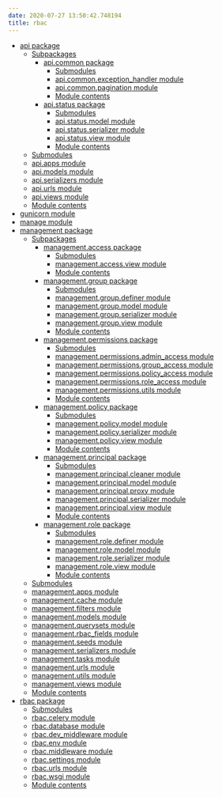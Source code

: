 ```yaml
---
date: 2020-07-27 13:50:42.748194
title: rbac
---
```

<div id="rbac" class="section">


<div class="toctree-wrapper compound">

  - [api package](../api/)
      - [Subpackages](../api/#subpackages)
          - [api.common package](../api.common/)
              - [Submodules](../api.common/#submodules)
              - [api.common.exception\_handler
                module](../api.common/#module-api.common.exception_handler)
              - [api.common.pagination
                module](../api.common/#module-api.common.pagination)
              - [Module contents](../api.common/#module-api.common)
          - [api.status package](../api.status/)
              - [Submodules](../api.status/#submodules)
              - [api.status.model
                module](../api.status/#module-api.status.model)
              - [api.status.serializer
                module](../api.status/#module-api.status.serializer)
              - [api.status.view
                module](../api.status/#module-api.status.view)
              - [Module contents](../api.status/#module-api.status)
      - [Submodules](../api/#submodules)
      - [api.apps module](../api/#module-api.apps)
      - [api.models module](../api/#module-api.models)
      - [api.serializers module](../api/#module-api.serializers)
      - [api.urls module](../api/#module-api.urls)
      - [api.views module](../api/#module-api.views)
      - [Module contents](../api/#module-api)
  - [gunicorn module](../gunicorn/)
  - [manage module](../manage/)
  - [management package](../management/)
      - [Subpackages](../management/#subpackages)
          - [management.access package](../management.access/)
              - [Submodules](../management.access/#submodules)
              - [management.access.view
                module](../management.access/#module-management.access.view)
              - [Module
                contents](../management.access/#module-management.access)
          - [management.group package](../management.group/)
              - [Submodules](../management.group/#submodules)
              - [management.group.definer
                module](../management.group/#module-management.group.definer)
              - [management.group.model
                module](../management.group/#module-management.group.model)
              - [management.group.serializer
                module](../management.group/#module-management.group.serializer)
              - [management.group.view
                module](../management.group/#module-management.group.view)
              - [Module
                contents](../management.group/#module-management.group)
          - [management.permissions package](../management.permissions/)
              - [Submodules](../management.permissions/#submodules)
              - [management.permissions.admin\_access
                module](../management.permissions/#module-management.permissions.admin_access)
              - [management.permissions.group\_access
                module](../management.permissions/#module-management.permissions.group_access)
              - [management.permissions.policy\_access
                module](../management.permissions/#module-management.permissions.policy_access)
              - [management.permissions.role\_access
                module](../management.permissions/#module-management.permissions.role_access)
              - [management.permissions.utils
                module](../management.permissions/#module-management.permissions.utils)
              - [Module
                contents](../management.permissions/#module-management.permissions)
          - [management.policy package](../management.policy/)
              - [Submodules](../management.policy/#submodules)
              - [management.policy.model
                module](../management.policy/#module-management.policy.model)
              - [management.policy.serializer
                module](../management.policy/#module-management.policy.serializer)
              - [management.policy.view
                module](../management.policy/#module-management.policy.view)
              - [Module
                contents](../management.policy/#module-management.policy)
          - [management.principal package](../management.principal/)
              - [Submodules](../management.principal/#submodules)
              - [management.principal.cleaner
                module](../management.principal/#module-management.principal.cleaner)
              - [management.principal.model
                module](../management.principal/#module-management.principal.model)
              - [management.principal.proxy
                module](../management.principal/#module-management.principal.proxy)
              - [management.principal.serializer
                module](../management.principal/#module-management.principal.serializer)
              - [management.principal.view
                module](../management.principal/#module-management.principal.view)
              - [Module
                contents](../management.principal/#module-management.principal)
          - [management.role package](../management.role/)
              - [Submodules](../management.role/#submodules)
              - [management.role.definer
                module](../management.role/#module-management.role.definer)
              - [management.role.model
                module](../management.role/#module-management.role.model)
              - [management.role.serializer
                module](../management.role/#module-management.role.serializer)
              - [management.role.view
                module](../management.role/#module-management.role.view)
              - [Module
                contents](../management.role/#module-management.role)
      - [Submodules](../management/#submodules)
      - [management.apps module](../management/#module-management.apps)
      - [management.cache
        module](../management/#module-management.cache)
      - [management.filters
        module](../management/#module-management.filters)
      - [management.models
        module](../management/#module-management.models)
      - [management.querysets
        module](../management/#module-management.querysets)
      - [management.rbac\_fields
        module](../management/#module-management.rbac_fields)
      - [management.seeds
        module](../management/#module-management.seeds)
      - [management.serializers
        module](../management/#module-management.serializers)
      - [management.tasks
        module](../management/#module-management.tasks)
      - [management.urls module](../management/#module-management.urls)
      - [management.utils
        module](../management/#module-management.utils)
      - [management.views
        module](../management/#module-management.views)
      - [Module contents](../management/#module-management)
  - [rbac package](../rbac/)
      - [Submodules](../rbac/#submodules)
      - [rbac.celery module](../rbac/#module-rbac.celery)
      - [rbac.database module](../rbac/#module-rbac.database)
      - [rbac.dev\_middleware
        module](../rbac/#module-rbac.dev_middleware)
      - [rbac.env module](../rbac/#module-rbac.env)
      - [rbac.middleware module](../rbac/#module-rbac.middleware)
      - [rbac.settings module](../rbac/#module-rbac.settings)
      - [rbac.urls module](../rbac/#module-rbac.urls)
      - [rbac.wsgi module](../rbac/#module-rbac.wsgi)
      - [Module contents](../rbac/#module-rbac)

</div>

</div>